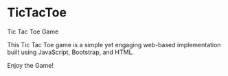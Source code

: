 # TicTacToe
Tic Tac Toe Game

This Tic Tac Toe game is a simple yet engaging web-based implementation built using JavaScript, Bootstrap, and HTML.

Enjoy the Game!
